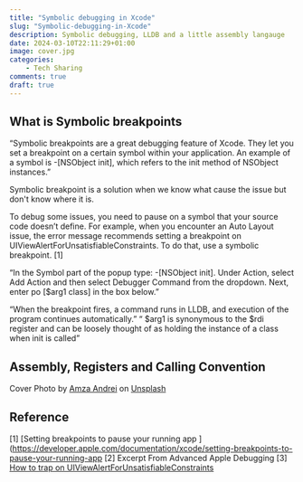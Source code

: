 ```yaml
---
title: "Symbolic debugging in Xcode"
slug: "Symbolic-debugging-in-Xcode"
description: Symbolic debugging, LLDB and a little assembly langauge
date: 2024-03-10T22:11:29+01:00
image: cover.jpg
categories:
    - Tech Sharing
comments: true
draft: true
---
```


## What is Symbolic breakpoints

“Symbolic breakpoints are a great debugging feature of Xcode. They let you set a breakpoint on a certain symbol within your application. An example of a symbol is -[NSObject init], which refers to the init method of NSObject instances.”

Symbolic breakpoint is a solution when we know what cause the issue but don't know where it is.

To debug some issues, you need to pause on a symbol that your source code doesn’t define. For example, when you encounter an Auto Layout issue, the error message recommends setting a breakpoint on UIViewAlertForUnsatisfiableConstraints. To do that, use a symbolic breakpoint. [1]

“In the Symbol part of the popup type: -[NSObject init]. Under Action, select Add Action and then select Debugger Command from the dropdown. Next, enter po [$arg1 class] in the box below.”

“When the breakpoint fires, a command runs in LLDB, and execution of the program continues automatically.”
“ $arg1 is synonymous to the $rdi register and can be loosely thought of as holding the instance of a class when init is called”


## Assembly, Registers and Calling Convention

Cover Photo by <a href="https://unsplash.com/@andreiamza2000?utm_content=creditCopyText&utm_medium=referral&utm_source=unsplash">Amza Andrei</a> on <a href="https://unsplash.com/photos/black-laptop-computer-turned-on-showing-music-player-Bss5nhYnLKU?utm_content=creditCopyText&utm_medium=referral&utm_source=unsplash">Unsplash</a>

## Reference  
[1] [Setting breakpoints to pause your running app ](https://developer.apple.com/documentation/xcode/setting-breakpoints-to-pause-your-running-app
[2] Excerpt From Advanced Apple Debugging
[3] [How to trap on UIViewAlertForUnsatisfiableConstraints](https://stackoverflow.com/questions/26389273/how-to-trap-on-uiviewalertforunsatisfiableconstraints)